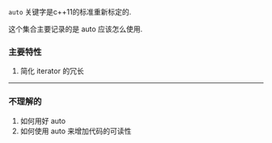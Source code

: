 `auto` 关键字是c++11的标准重新标定的.


这个集合主要记录的是 auto 应该怎么使用.


### 主要特性

1. 简化 iterator 的冗长


---
### 不理解的
1. 如何用好 auto
2. 如何使用 auto 来增加代码的可读性
